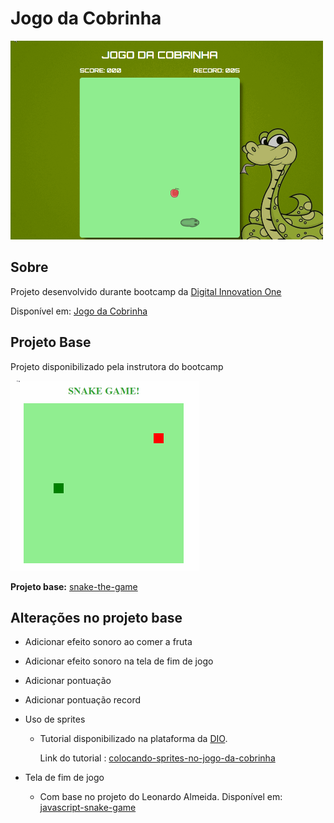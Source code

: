 # Jogo da Cobrinha

<img src="snake-game.gif" style="zoom:50%;" />



## Sobre

Projeto desenvolvido durante bootcamp da [Digital Innovation One](https://digitalinnovation.one/)

Disponível em: [Jogo da Cobrinha](https://farleyguimaraes.github.io/jogo-da-cobrinha/)



## Projeto Base

Projeto disponibilizado pela instrutora do bootcamp

<img src="snake-game-base.gif" style="zoom:50%;" />



**Projeto base:**   [snake-the-game](https://github.com/SpruceGabriela/snake-the-game)



## Alterações no projeto base

- Adicionar efeito sonoro ao comer a fruta

- Adicionar efeito sonoro na tela de fim de jogo

- Adicionar pontuação

- Adicionar pontuação record

- Uso de sprites

  - Tutorial disponibilizado na plataforma da [DIO](https://digitalinnovation.one/). 

    Link do tutorial : [colocando-sprites-no-jogo-da-cobrinha](https://digitalinnovation.one/artigos/colocando-sprites-no-jogo-da-cobrinha)

- Tela de fim de jogo
  - Com base no projeto do Leonardo Almeida. Disponível em: [javascript-snake-game](https://github.com/LeonardoVita/javascript-snake-game)

